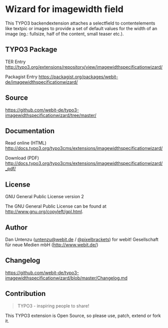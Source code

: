 Wizard for imagewidth field
===========================

This TYPO3 backendextension attaches a selectfield to contentelements like textpic or images to provide a set of default values for the width of an image (eg.: fullsize, half of the content, small teaser etc.).

TYPO3 Package
-------------

TER Entry http://typo3.org/extensions/repository/view/imagewidthspecificationwizard/

Packagist Entry https://packagist.org/packages/webit-de/imagewidthspecificationwizard/

Source
------

https://github.com/webit-de/typo3-imagewidthspecificationwizard/tree/master/

Documentation
-------------

Read online (HTML) http://docs.typo3.org/typo3cms/extensions/imagewidthspecificationwizard/

Download (PDF) http://docs.typo3.org/typo3cms/extensions/imagewidthspecificationwizard/_pdf/

License
-------

GNU General Public License version 2

The GNU General Public License can be found at http://www.gnu.org/copyleft/gpl.html.

Author
------

Dan Untenzu (<untenzu@webit.de> / [@pixelbrackets](https://github.com/pixelbrackets))
for webit! Gesellschaft für neue Medien mbH (http://www.webit.de/)

Changelog
---------

https://github.com/webit-de/typo3-imagewidthspecificationwizard/blob/master/Changelog.md

Contribution
------------

> TYPO3 - inspiring people to share!

This TYPO3 extension is Open Source, so please use, patch, extend or fork it.